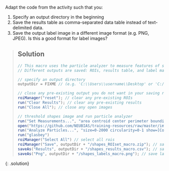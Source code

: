 Adapt the code from the activity such that you:
1. Specify an output directory in the beginning
2. Save the results table as comma-separated data table instead of text-delimited data.
3. Save the output label image in a different image format (e.g. PNG, JPEG). Is this a good format for label images?

> ## Solution
> ```java
>// This macro uses the particle analyzer to measure features of shapes.
>// Different outputs are saved: ROIs, results table, and label mask.
>
>// specify an output directory
>outputDir = FIXME // (e.g. 'C:\\Users\\username\\Desktop' or 'C:/Users/username/Desktop' on Windows, or '/Users/username/Desktop/' on MacOS)
>
>// close any pre-existing output you do not want in your saving results
>roiManager("reset"); // clear any pre-existing ROIs
>run("Clear Results"); // clear any pre-existing results
>run("Close All"); // close any open images
>
>// threshold shapes image and run particle analyzer
>run("Set Measurements...", "area centroid center perimeter bounding redirect=None decimal=3") // set desired measurements
>open("https://github.com/NEUBIAS/training-resources/raw/master/image_data/xy_8bit_binary_randomshapes.tif"); // open binary image with random shapes
>run("Analyze Particles...", "size=0-2000 circularity=0-1 show=[Count Masks] display add") // run the particle analyzer
>run("glasbey")
>roiManager("Select All") // select all rois
>roiManager("Save", outputDir + "/shapes_ROIset_macro.zip"); // save rois to output directory
>saveAs("Results", outputDir + "/shapes_results_macro.csv"); // save results file to output directory
>saveAs("Png", outputDir + "/shapes_labels_macro.png"); // save label mask to output directory
> ```
{: .solution}
